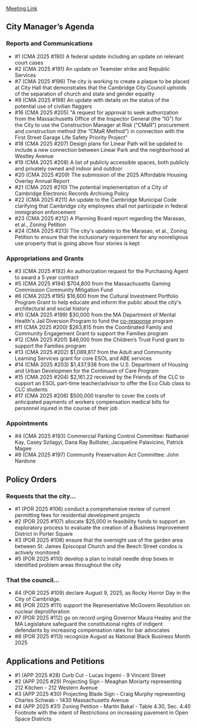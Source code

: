 [Meeting Link](https://cambridgema.iqm2.com/Citizens/Detail_Meeting.aspx?ID=4745)

## City Manager’s Agenda

### Reports and Communications
- #1 (CMA 2025 #190) A federal update including an update on relevant court cases
- #2 (CMA 2025 #191) An update on Teamster strike and Republic Services
- #7 (CMA 2025 #196) The city is working to create a plaque to be placed at City Hall that demonstrates that the Cambridge City Council upholds of the separation of church and state and gender equality
- #9 (CMA 2025 #198) An update with details on the status of the potential use of civilian flaggers
- #16 (CMA 2025 #205) "A request for approval to seek authorization from the Massachusetts Office of the Inspector General (the “IG”) for the City to use the Construction Manager at Risk (“CMaR”) procurement and construction method (the “CMaR Method”) in connection with the First Street Garage Life Safety Priority Project"
- #18 (CMA 2025 #207) Design plans for Linear Path will be updated to include a new connection between Linear Park and the neighborhood at Westley Avenue
- #19 (CMA 2025 #208) A list of publicly accessible spaces, both publicly and privately owned and indoor and outdoor
- #20 (CMA 2025 #209) The submission of the 2025 Affordable Housing Overlay Annual Report
- #21 (CMA 2025 #210) The potential implementation of a City of Cambridge Electronic Records Archiving Policy
- #22 (CMA 2025 #211) An update to the Cambridge Municipal Code clarifying that Cambridge city employees shall not participate in federal immigration enforcement
- #23 (CMA 2025 #212) A Planning Board report regarding the Marasao, et al., Zoning Petition
- #24 (CMA 2025 #213) The city's updates to the Marasao, et al., Zoning Petition to ensure that the inclusionary requirement for any nonreligious use property that is going above four stories is kept


### Appropriations and Grants
- #3 (CMA 2025 #192) An authorization request for the Purchasing Agent to award a 5 year contract
- #5 (CMA 2025 #194) $704,800 from the Massachusetts Gaming Commission Community Mitigation Fund
- #6 (CMA 2025 #195) $16,600 from the Cultural Investment Portfolio Program Grant to help educate and inform the public about the city's architectural and social history
- #10 (CMA 2025 #199) $30,000 from the MA Department of Mental Health's Jail Diversion Program to fund the [co-response](https://www.cambridgeday.com/2025/04/25/cambridge-police-co-response-with-social-worker-is-working-avoiding-65-of-er-visits-officials-say/) program 
- #11 (CMA 2025 #200) $263,815 from the Coordinated Family and Community Engagement Grant to support the Families program
- #12 (CMA 2025 #201) $46,000 from the Children’s Trust Fund grant to support the Families program
- #13 (CMA 2025 #202) $1,089,817 from the Adult and Community Learning Services grant for core ESOL and ABE services
- #14 (CMA 2025 #203) $1,437,938 from the U.S. Department of Housing and Urban Developmen for the Continuum of Care Program
- #15 (CMA 2025 #204) $2,161.22 received by the Friends of the CLC to support an ESOL part-time teacher/advisor to offer the Eco Club class to CLC students
- #17 (CMA 2025 #206) $500,000 transfer to cover the costs of anticipated payments of workers compensation medical bills for personnel injured in the course of their job


### Appointments
- #4 (CMA 2025 #193) Commercial Parking Control Committee: Nathaniel Kay, Casey Szilagyi, Dana Ray Bullister, Jacqueline Palavicino, Patrick Magee
- #8 (CMA 2025 #197) Community Preservation Act Committee: John Nardone


## Policy Orders
### Requests that the city...
- #1 (POR 2025 #106) conduct a comprehensive review of current permitting fees for
residential development projects
- #2 (POR 2025 #107) allocate $25,000 in feasibility funds to support an exploratory process to evaluate the creation of a Business Improvement District in Porter Square
- #3 (POR 2025 #108) ensure that the overnight use of the garden area between St. James Episcopal Church and the Beech Street condos is actively monitored
- #5 (POR 2025 #110) develop a plan to install needle drop boxes in identified problem areas throughout the city

### That the council...
- #4 (POR 2025 #109) declare August 9, 2025, as Rocky Horror Day in the City of Cambridge.
- #6 (POR 2025 #111) support the Representative McGovern Resolution on nuclear deproliferation
- #7 (POR 2025 #112) go on record urging Governor Maura Healey and the MA Legislature safeguard the constitutional rights of indigent defendants by increasing compensation rates for bar advocates
- #8 (POR 2025 #113) recognize August as National Black Business Month 2025


## Applications and Petitions
- #1 (APP 2025 #28) Curb Cut - Lucas Ingemi - 9 Vincent Street
- #2 (APP 2025 #29) Projecting Sign - Meaghan Moriarty representing 212 Kitchen - 212 Western Avenue
- #3 (APP 2025 #30) Projecting Blade Sign - Craig Murphy representing Charles Schwab - 1430 Massachusetts Avenue
- #4 (APP 2025 #31) Zoning Petition - Martin Bakal - Table 4.30, Sec. 4.40 Footnote with the intent of Restrictions on increasing pavement in Open Space Districts
